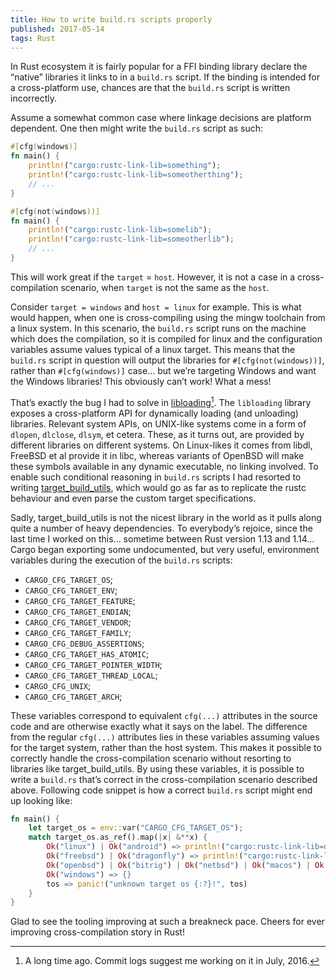 ```yaml
---
title: How to write build.rs scripts properly
published: 2017-05-14
tags: Rust
---
```


In Rust ecosystem it is fairly popular for a FFI binding library declare the “native” libraries it
links to in a `build.rs` script. If the binding is intended for a cross-platform use, chances are
that the `build.rs` script is written incorrectly.

Assume a somewhat common case where linkage decisions are platform dependent. One then might write
the `build.rs` script as such:

```rust
#[cfg(windows)]
fn main() {
    println!("cargo:rustc-link-lib=something");
    println!("cargo:rustc-link-lib=someotherthing");
    // ...
}

#[cfg(not(windows))]
fn main() {
    println!("cargo:rustc-link-lib=somelib");
    println!("cargo:rustc-link-lib=someotherlib");
    // ...
}
```

This will work great if the `target` = `host`. However, it is not a case in a cross-compilation
scenario, when `target` is not the same as the `host`.

Consider `target = windows` and `host = linux` for example. This is what would happen, when one
is cross-compiling using the mingw toolchain from a linux system. In this scenario, the `build.rs`
script runs on the machine which does the compilation, so it is compiled for linux and the
configuration variables assume values typical of a linux target. This means that the `build.rs`
script in question will output the libraries for `#[cfg(not(windows))]`, rather than
`#[cfg(windows)]` case… but we’re targeting Windows and want the Windows libraries! This obviously
can’t work! What a mess!

That’s exactly the bug I had to solve in
[libloading](https://github.com/nagisa/rust_libloading)[^1]. The `libloading` library exposes a
cross-platform API for dynamically loading (and unloading) libraries. Relevant system APIs, on
UNIX-like systems come in a form of `dlopen`, `dlclose`, `dlsym`, et cetera. These, as it turns
out, are provided by different libraries on different systems. On Linux-likes it comes from
libdl, FreeBSD et al provide it in libc, whereas variants of OpenBSD will make these symbols
available in any dynamic executable, no linking involved. To enable such conditional reasoning in
`build.rs` scripts I had resorted to writing
[target_build_utils](https://github.com/nagisa/target_build_utils.rs), which would go as far as
to replicate the rustc behaviour and even parse the custom target specifications.

Sadly, target_build_utils is not the nicest library in the world as it pulls along quite a number
of heavy dependencies. To everybody’s rejoice, since the last time I worked on this… sometime
between Rust version 1.13 and 1.14… Cargo began exporting some undocumented, but very useful,
environment variables during the execution of the `build.rs` scripts:

* `CARGO_CFG_TARGET_OS`;
* `CARGO_CFG_TARGET_ENV`;
* `CARGO_CFG_TARGET_FEATURE`;
* `CARGO_CFG_TARGET_ENDIAN`;
* `CARGO_CFG_TARGET_VENDOR`;
* `CARGO_CFG_TARGET_FAMILY`;
* `CARGO_CFG_DEBUG_ASSERTIONS`;
* `CARGO_CFG_TARGET_HAS_ATOMIC`;
* `CARGO_CFG_TARGET_POINTER_WIDTH`;
* `CARGO_CFG_TARGET_THREAD_LOCAL`;
* `CARGO_CFG_UNIX`;
* `CARGO_CFG_TARGET_ARCH`;

These variables correspond to equivalent `cfg(...)` attributes in the source code and are otherwise
exactly what it says on the label. The difference from the regular `cfg(...)` attributes lies in
these variables assuming values for the target system, rather than the host system. This makes it
possible to correctly handle the cross-compilation scenario without resorting to libraries like
target_build_utils. By using these variables, it is possible to write a `build.rs` that’s correct
in the cross-compilation scenario described above. Following code snippet is how a correct
`build.rs` script might end up looking like:

```rust
fn main() {
    let target_os = env::var("CARGO_CFG_TARGET_OS");
    match target_os.as_ref().map(|x| &**x) {
        Ok("linux") | Ok("android") => println!("cargo:rustc-link-lib=dl"),
        Ok("freebsd") | Ok("dragonfly") => println!("cargo:rustc-link-lib=c"),
        Ok("openbsd") | Ok("bitrig") | Ok("netbsd") | Ok("macos") | Ok("ios") => {}
        Ok("windows") => {}
        tos => panic!("unknown target os {:?}!", tos)
    }
}
```

Glad to see the tooling improving at such a breakneck pace. Cheers for ever improving
cross-compilation story in Rust!

[^1]: A long time ago. Commit logs suggest me working on it in July, 2016.
